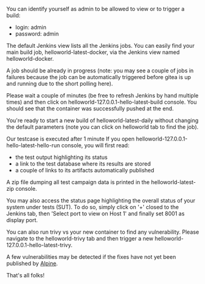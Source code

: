 You can identify yourself as admin to be allowed to view or to trigger a build:
- login: admin
- password: admin

The default Jenkins view lists all the Jenkins jobs. You can easily find your
main build job, helloworld-latest-docker, via the Jenkins view named
helloworld-docker.

A job should be already in progress (note: you may see a
couple of jobs in failures because the job can be automatically triggered
before gitea is up and running due to the short polling here).

Please wait a couple of minutes (be free to refresh Jenkins by hand multiple
times) and then click on helloworld-127.0.0.1-hello-latest-build console.
You should see that the container was successfully pushed at the end.

You're ready to start a new build of helloworld-latest-daily without changing
the default parameters (note you can click on helloworld tab to find the job).

Our testcase is executed after 1 minute If you open
helloworld-127.0.0.1-hello-latest-hello-run console, you will first read:
- the test output highlighting its status
- a link to the test database where its results are stored
- a couple of links to its artifacts automatically published

A zip file dumping all test campaign data is printed in the
helloworld-latest-zip console.

You may also access the status page highlighting the overall status of your
system under tests (SUT). To do so, simply click on '+' closed to the Jenkins
tab, then 'Select port to view on Host 1' and finally set 8001 as display port.

You can also run trivy vs your new container to find any vulnerability. Please
navigate to the helloworld-trivy tab and then trigger a new
helloworld-127.0.0.1-hello-latest-trivy.

A few vulnerabilities may be detected if the fixes have not yet been published
by [Alpine](https://www.alpinelinux.org/).

That's all folks!
